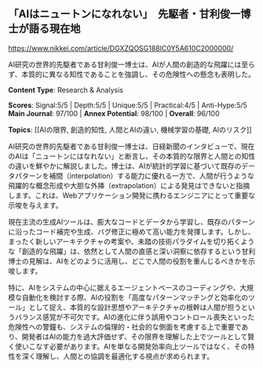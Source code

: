 ## 「AIはニュートンになれない」　先駆者・甘利俊一博士が語る現在地

https://www.nikkei.com/article/DGXZQOSG188IC0Y5A610C2000000/

AI研究の世界的先駆者である甘利俊一博士は、AIが人間の創造的な飛躍には至らず、本質的に異なる知性であることを強調し、その危険性への懸念も表明した。

**Content Type**: Research & Analysis

**Scores**: Signal:5/5 | Depth:5/5 | Unique:5/5 | Practical:4/5 | Anti-Hype:5/5
**Main Journal**: 97/100 | **Annex Potential**: 98/100 | **Overall**: 96/100

**Topics**: [[AIの限界, 創造的知性, 人間とAIの違い, 機械学習の基礎, AIのリスク]]

AI研究の世界的先駆者である甘利俊一博士は、日経新聞のインタビューで、現在のAIは「ニュートンにはなれない」と断言し、その本質的な限界と人間との知性の違いを鮮やかに解説しました。博士は、AIが統計的学習に基づいて既存のデータパターンを補間（interpolation）する能力に優れる一方で、人間が行うような飛躍的な概念形成や大胆な外挿（extrapolation）による発見はできないと指摘します。これは、Webアプリケーション開発に携わるエンジニアにとって重要な示唆を与えます。

現在主流の生成AIツールは、膨大なコードとデータから学習し、既存のパターンに沿ったコード補完や生成、バグ修正に極めて高い能力を発揮します。しかし、まったく新しいアーキテクチャの考案や、未踏の技術パラダイムを切り拓くような「創造的な飛躍」は、依然として人間の直感と深い洞察に依存するという甘利博士の見解は、AIをどのように活用し、どこで人間の役割を重んじるべきかを示唆します。

特に、AIをシステムの中心に据えるエージェントベースのコーディングや、大規模な自動化を検討する際、AIの役割を「高度なパターンマッチングと効率化のツール」として捉え、本質的な設計思想やアーキテクチャの根幹は人間が担うというバランス感覚が不可欠です。AIの進化に伴う誤用やコントロール喪失といった危険性への警鐘も、システムの倫理的・社会的な側面を考慮する上で重要であり、開発者はAIの能力を過大評価せず、その限界を理解した上でツールとして賢く使いこなす必要があります。AIを単なる開発効率向上ツールではなく、その特性を深く理解し、人間との協調を最適化する視点が求められます。